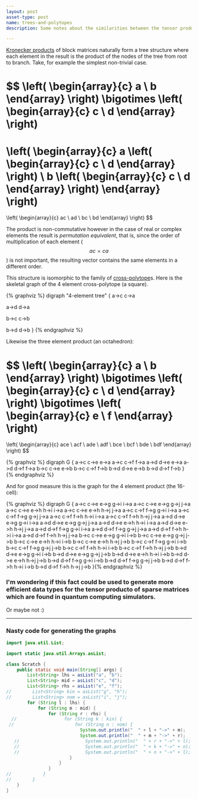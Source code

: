 ```yaml
---
layout: post
asset-type: post
name: trees-and-polytopes
description: Some notes about the similarities between the tensor product and cross-polytopes.

---
```


[Kronecker products](https://en.wikipedia.org/wiki/Kronecker_product) of block matrices naturally form a tree structure where each element in the result is the product of the nodes of the tree from root to branch. Take, for example the simplest non-trivial case.

$$
\left( \begin{array}{c}
    a \\
    b
\end{array} \right)
\bigotimes
\left( \begin{array}{c}
    c \\
    d
\end{array} \right)
=
\left( \begin{array}{c}
    a \left( \begin{array}{c}
             c \\
             d
      \end{array} \right) \\
    b \left( \begin{array}{c}
             c \\
             d
      \end{array} \right)
\end{array} \right)
=
\left( \begin{array}{c}
    ac \\
    ad \\
    bc \\
    bd
\end{array} \right)
$$

The product is non-commutative however in the case of real or complex elements the result is *permutation equivalent*, that is, since the order of multiplication of each element ($$ac=ca$$) is not important, the resulting vector contains the same elements in a different order.

This structure is isomorphic to the family of [cross-polytope](https://en.wikipedia.org/wiki/Cross-polytope)s. Here is the skeletal graph of the 4 element cross-polytope (a square).

{% graphviz %}
digraph "4-element tree" {
  a->c
  c->a
  
  a->d
  d->a
  
  b->c
  c->b

  b->d
  d->b
}
{% endgraphviz %}

Likewise the three element product (an octahedron):

$$
\left( \begin{array}{c}
    a \\
    b
\end{array} \right)
\bigotimes
\left( \begin{array}{c}
    c \\
    d
\end{array} \right)
\bigotimes
\left( \begin{array}{c}
    e \\
    f
\end{array} \right)
=
\left( \begin{array}{c}
    ace \\
    acf \\
    ade \\
    adf \\
    bce \\
    bcf \\
    bde \\
    bdf
\end{array} \right)
$$

{% graphviz %}
digraph G {
  a->c
  c->e
  e->a
  a->c
  c->f
  f->a
  a->d
  d->e
  e->a
  a->d
  d->f
  f->a
  b->c
  c->e
  e->b
  b->c
  c->f
  f->b
  b->d
  d->e
  e->b
  b->d
  d->f
  f->b
}
{% endgraphviz %}

And for good measure this is the graph for the 4 element product (the 16-cell):

{% graphviz %}
digraph G {
  a->c
  c->e
  e->g
  g->i
  i->a
  a->c
  c->e
  e->g
  g->j
  j->a
  a->c
  c->e
  e->h
  h->i
  i->a
  a->c
  c->e
  e->h
  h->j
  j->a
  a->c
  c->f
  f->g
  g->i
  i->a
  a->c
  c->f
  f->g
  g->j
  j->a
  a->c
  c->f
  f->h
  h->i
  i->a
  a->c
  c->f
  f->h
  h->j
  j->a
  a->d
  d->e
  e->g
  g->i
  i->a
  a->d
  d->e
  e->g
  g->j
  j->a
  a->d
  d->e
  e->h
  h->i
  i->a
  a->d
  d->e
  e->h
  h->j
  j->a
  a->d
  d->f
  f->g
  g->i
  i->a
  a->d
  d->f
  f->g
  g->j
  j->a
  a->d
  d->f
  f->h
  h->i
  i->a
  a->d
  d->f
  f->h
  h->j
  j->a
  b->c
  c->e
  e->g
  g->i
  i->b
  b->c
  c->e
  e->g
  g->j
  j->b
  b->c
  c->e
  e->h
  h->i
  i->b
  b->c
  c->e
  e->h
  h->j
  j->b
  b->c
  c->f
  f->g
  g->i
  i->b
  b->c
  c->f
  f->g
  g->j
  j->b
  b->c
  c->f
  f->h
  h->i
  i->b
  b->c
  c->f
  f->h
  h->j
  j->b
  b->d
  d->e
  e->g
  g->i
  i->b
  b->d
  d->e
  e->g
  g->j
  j->b
  b->d
  d->e
  e->h
  h->i
  i->b
  b->d
  d->e
  e->h
  h->j
  j->b
  b->d
  d->f
  f->g
  g->i
  i->b
  b->d
  d->f
  f->g
  g->j
  j->b
  b->d
  d->f
  f->h
  h->i
  i->b
  b->d
  d->f
  f->h
  h->j
  j->b
}{% endgraphviz %}

### I'm wondering if this fact could be used to generate more efficient data types for the tensor producto of sparse matrices which are found in quantum computing simulators.

Or maybe not :)

----

### Nasty code for generating the graphs

```java
import java.util.List;

import static java.util.Arrays.asList;

class Scratch {
    public static void main(String[] args) {
        List<String> lhs = asList("a", "b");
        List<String> mid = asList("c", "d");
        List<String> rhs = asList("e", "f");
//        List<String> kin = asList("g", "h");
//        List<String> nom = asList("i", "j");
        for (String l : lhs) {
            for (String m : mid) {
                for (String r : rhs) {
  //                  for (String k : kin) {
 //                       for (String n : nom) {
                            System.out.println("  " + l + "->" + m);
                            System.out.println("  " + m + "->" + r);
   //                         System.out.println("  " + r + "->" + l);
   //                         System.out.println("  " + k + "->" + n);
   //                         System.out.println("  " + n + "->" + l);
                        }
                    }
                }
//            }
//        }
    }
}
```